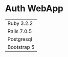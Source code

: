 # Auth WebApp

|             |
|-------------|
| Ruby 3.2.2  |
| Rails 7.0.5 |
| Postgresql  |
| Bootstrap 5 |

